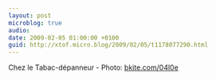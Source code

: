 ```yaml
---
layout: post
microblog: true
audio: 
date: 2009-02-05 01:00:00 +0100
guid: http://xtof.micro.blog/2009/02/05/t1178077290.html
---
```

Chez le Tabac-dépanneur  - Photo: [bkite.com/04l0e](http://bkite.com/04l0e)
